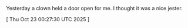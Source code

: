  
Yesterday a clown held a door open for me. I thought it was a nice jester.
 
[ 
Thu Oct 23 00:27:30 UTC 2025
 ]
